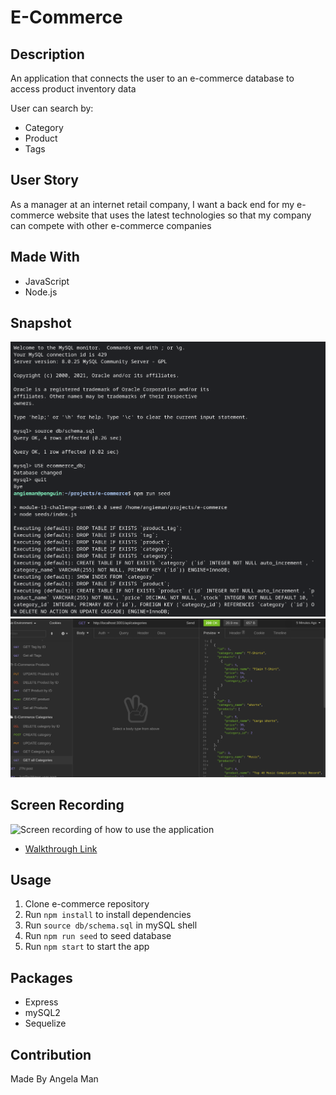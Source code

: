 # E-Commerce

## Description
An application that connects the user to an e-commerce database to access product inventory data

User can search by:
* Category
* Product
* Tags

## User Story
As a manager at an internet retail company, I want a back end for my e-commerce website that uses the latest technologies so that my company can compete with other e-commerce companies

## Made With
* JavaScript
* Node.js

## Snapshot
![Snapshot of the terminal prompts](./ecommerce-terminal.png)
![Snapshot of accessing the database](./ecommerce-db.png)

## Screen Recording
![Screen recording of how to use the application](./e-commerce-demo.gif)
* [Walkthrough Link](https://drive.google.com/file/d/1jURWyviz52A6uZagbU9fP1peRhiTMU8g/view)

## Usage
1. Clone e-commerce repository
2. Run <code>npm install</code> to install dependencies
3. Run <code>source db/schema.sql</code> in mySQL shell
3. Run <code>npm run seed</code> to seed database
4. Run <code>npm start</code> to start the app

## Packages
* Express
* mySQL2
* Sequelize

## Contribution
Made By Angela Man
